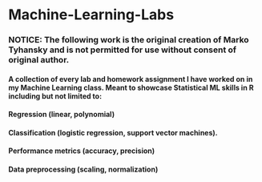 # Machine-Learning-Labs
### NOTICE: The following work is the original creation of Marko Tyhansky and is not permitted for use without consent of original author.
#### A collection of every lab and homework assignment I have worked on in my Machine Learning class. Meant to showcase Statistical ML skills in R including but not limited to:
#### Regression (linear, polynomial)
#### Classification (logistic regression, support vector machines).
#### Performance metrics (accuracy, precision)
#### Data preprocessing (scaling, normalization)
